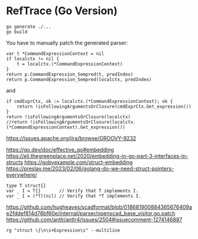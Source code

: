 # RefTrace (Go Version)

```
go generate ./...
go build
```

You have to manually patch the generated parser:

```
var t *CommandExpressionContext = nil
if localctx != nil {
    t = localctx.(*CommandExpressionContext)
}
return p.CommandExpression_Sempred(t, predIndex)
return p.CommandExpression_Sempred(localctx, predIndex)
```

and

```
if cmdExprCtx, ok := localctx.(*CommandExpressionContext); ok {
    return !isFollowingArgumentsOrClosure(cmdExprCtx.Get_expression())
}
return !isFollowingArgumentsOrClosure(localctx)
//return !isFollowingArgumentsOrClosure(localctx.(*CommandExpressionContext).Get_expression())
```

https://issues.apache.org/jira/browse/GROOVY-9232

https://go.dev/doc/effective_go#embedding
https://eli.thegreenplace.net/2020/embedding-in-go-part-3-interfaces-in-structs
https://gobyexample.com/struct-embedding
https://preslav.me/2023/02/06/golang-do-we-need-struct-pointers-everywhere/

```
type T struct{}
var _ I = T{}       // Verify that T implements I.
var _ I = (*T)(nil) // Verify that *T implements I.
```

https://github.com/hugheaves/scadformat/blob/018681900884365676409ae2fddef814d76bf60e/internal/parser/openscad_base_visitor.go.patch
https://github.com/antlr/antlr4/issues/2504#issuecomment-1274146887

```
rg "struct \{\n\s+Expression\s" --multiline
```
